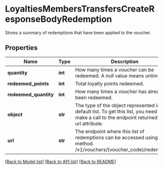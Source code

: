 # LoyaltiesMembersTransfersCreateResponseBodyRedemption

Stores a summary of redemptions that have been applied to the voucher.

## Properties

Name | Type | Description | Notes
------------ | ------------- | ------------- | -------------
**quantity** | **int** | How many times a voucher can be redeemed. A null value means unlimited. | [optional] 
**redeemed_points** | **int** | Total loyalty points redeemed. | [optional] 
**redeemed_quantity** | **int** | How many times a voucher has already been redeemed. | [optional] 
**object** | **str** | The type of the object represented is by default list. To get this list, you need to make a call to the endpoint returned in the url attribute. | [optional] [default to 'list']
**url** | **str** | The endpoint where this list of redemptions can be accessed using a **GET** method. /v1/vouchers/{voucher_code}/redemptions | [optional] 

[[Back to Model list]](../README.md#documentation-for-models) [[Back to API list]](../README.md#documentation-for-api-endpoints) [[Back to README]](../README.md)


